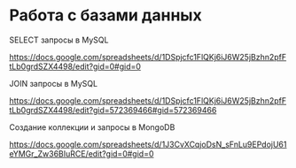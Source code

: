 # Работа с базами данных


SELECT запросы в MySQL

https://docs.google.com/spreadsheets/d/1DSpjcfc1FlQKj6iJ6W25jBzhn2pfFtLb0grdSZX4498/edit?gid=0#gid=0

JOIN запросы в MySQL

https://docs.google.com/spreadsheets/d/1DSpjcfc1FlQKj6iJ6W25jBzhn2pfFtLb0grdSZX4498/edit?gid=572369466#gid=572369466

Создание коллекции и запросы в MongoDB

https://docs.google.com/spreadsheets/d/1J3CvXCqjoDsN_sFnLu9EPdojU61eYMGr_Zw36BIuRCE/edit?gid=0#gid=0
